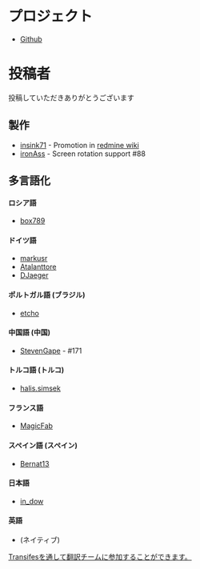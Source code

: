 プロジェクト
==========
- [Github](https://github.com/indication/OpenRedmine)

投稿者
==========

投稿していただきありがとうございます

## 製作

- [insink71](https://twitter.com/insink71/statuses/425297982078996480) - Promotion in [redmine wiki](http://www.redmine.org/projects/redmine/wiki/ThirdPartyTools)
- [ironAss](https://github.com/ironAss) - Screen rotation support #88

## 多言語化

#### ロシア語
- [box789](https://github.com/box789)

#### ドイツ語
- [markusr](https://github.com/markusr)
- [Atalanttore](https://www.transifex.com/user/profile/Atalanttore/)
- [DJaeger](https://www.transifex.com/user/profile/DJaeger/)

#### ポルトガル語 (ブラジル)
- [etcho](https://www.transifex.com/user/profile/etcho/)

#### 中国語 (中国)
*  [StevenGape](https://github.com/StevenGape) - #171

#### トルコ語 (トルコ)
- [halis.simsek](https://www.transifex.com/user/profile/halis.simsek/)

#### フランス語
- [MagicFab](https://www.transifex.com/user/profile/MagicFab/)

#### スペイン語 (スペイン)
- [Bernat13](https://www.transifex.com/user/profile/Bernat13/)

#### 日本語
- [in_dow](https://www.transifex.com/user/profile/in_dow/)

#### 英語
- (ネイティブ)

[Transifesを通して翻訳チームに参加することができます。](https://www.transifex.com/indication/openredmine/)

